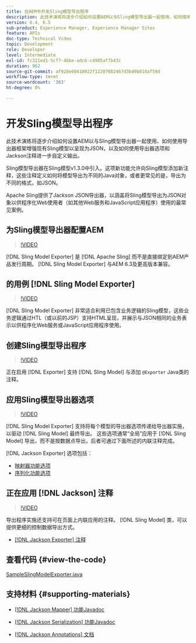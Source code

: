 ```yaml
---
title: 在AEM中开发Sling模型导出程序
description: 此技术演练将逐步介绍如何设置AEM以与Sling模型导出器一起使用、如何使用导出器框架增强现有Sling模型以呈现为JSON，以及如何使用导出器选项和Jackson注释进一步自定义输出。
version: 6.4, 6.5
sub-product: Experience Manager, Experience Manager Sites
feature: APIs
doc-type: Technical Video
topic: Development
role: Developer
level: Intermediate
exl-id: fc321ed1-5cf7-4bbe-adc6-c4905af7b43c
duration: 962
source-git-commit: af928e60410022f12207082467d3bd9b818af59d
workflow-type: tm+mt
source-wordcount: '363'
ht-degree: 0%

---
```


# 开发Sling模型导出程序

此技术演练将逐步介绍如何设置AEM以与Sling模型导出器一起使用、如何使用导出器框架增强现有Sling模型以呈现为JSON，以及如何使用导出器选项和Jackson注释进一步自定义输出。

Sling模型导出器在Sling模型v1.3.0中引入。这项新功能允许向Sling模型添加新注释，这些注释定义如何将模型导出为不同的Java对象，或者更常见的是，导出为不同的格式，如JSON。

Apache Sling提供了Jackson JSON导出器，以涵盖将Sling模型导出为JSON对象以供程序化Web使用者（如其他Web服务和JavaScript应用程序）使用的最常见案例。

## 为Sling模型导出器配置AEM

>[!VIDEO](https://video.tv.adobe.com/v/16862?quality=12&learn=on)

[!DNL Sling Model Exporter] 是 [!DNL Apache Sling] 而不是直接绑定到AEM产品发行周期。 [!DNL Sling Model Exporter] 与AEM 6.3及更高版本兼容。

## 的用例 [!DNL Sling Model Exporter]

>[!VIDEO](https://video.tv.adobe.com/v/16863?quality=12&learn=on)

[!DNL Sling Model Exporter] 非常适合利用已包含业务逻辑的Sling模型，这些业务逻辑通过HTL（或以前的JSP）支持HTML呈现，并展示与JSON相同的业务表示以供程序化Web服务或JavaScript应用程序使用。

## 创建Sling模型导出程序

>[!VIDEO](https://video.tv.adobe.com/v/16864?quality=12&learn=on)

正在启用 [!DNL Exporter] 支持 [!DNL Sling Model] 与添加 `@Exporter` Java类的注释。

## 应用Sling模型导出器选项

>[!VIDEO](https://video.tv.adobe.com/v/16865?quality=12&learn=on)

[!DNL Sling Model Exporter] 支持将每个模型的导出器选项传递给导出器实施，以驱动 [!DNL Sling Model] 最终导出。 这些选项通常“全局”应用于 [!DNL Sling Model] 导出，而不是按数据点导出，后者可通过下面所述的内联注释完成。

[!DNL Jackson Exporter] 选项包括：

* [映射器功能选项](https://static.javadoc.io/com.fasterxml.jackson.core/jackson-databind/2.8.5/com/fasterxml/jackson/databind/MapperFeature.html)
* [序列化功能选项](https://static.javadoc.io/com.fasterxml.jackson.core/jackson-databind/2.8.5/com/fasterxml/jackson/databind/SerializationFeature.html)

## 正在应用 [!DNL Jackson] 注释

>[!VIDEO](https://video.tv.adobe.com/v/16866?quality=12&learn=on)

导出程序实施还支持可在页面上内联应用的注释。 [!DNL Sling Model] 类，可以提供更细的控制数据导出方式。

* [[!DNL Jackson Exporter] 注释](https://github.com/FasterXML/jackson-annotations/wiki/Jackson-Annotations)

## 查看代码 {#view-the-code}

[SampleSlingModelExporter.java](https://github.com/Adobe-Consulting-Services/acs-aem-samples/blob/master/core/src/main/java/com/adobe/acs/samples/models/SampleSlingModelExporter.java)

## 支持材料 {#supporting-materials}

* [[!DNL Jackson Mapper] 功能Javadoc](https://static.javadoc.io/com.fasterxml.jackson.core/jackson-databind/2.8.5/com/fasterxml/jackson/databind/MapperFeature.html)
* [[!DNL Jackson Serialization] 功能Javadoc](https://static.javadoc.io/com.fasterxml.jackson.core/jackson-databind/2.8.5/com/fasterxml/jackson/databind/SerializationFeature.html)

* [[!DNL Jackson Annotations] 文档](https://github.com/FasterXML/jackson-annotations/wiki/Jackson-Annotations)
